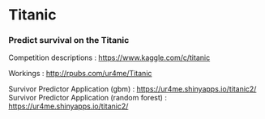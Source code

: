 # Titanic
### Predict survival on the Titanic

Competition descriptions : https://www.kaggle.com/c/titanic

Workings : http://rpubs.com/ur4me/Titanic

Survivor Predictor Application (gbm) : https://ur4me.shinyapps.io/titanic2/
Survivor Predictor Application (random forest) : https://ur4me.shinyapps.io/titanic2/
